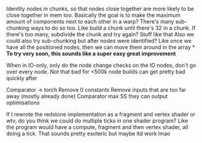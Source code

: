 




Identity nodes in chunks, so that nodes close together are more likely to be close together in mem too. 
Basically the goal is to make the maximum amount of components next to each other in a warp?
There's many sub-chunking ways to do so too. Like build a chunk until there's 32 in a chunk. If there's too
many, subdivide the chunk and try again? Stuff like that
Also we could also try sub-chunking but after nodes were identified? Like once we have all the
positioned nodes, then we can move them around in the array
**^ To try very soon, this sounds like a super easy great improvement**

When in IO-only, only do the node change checks on the IO nodes, don't go over every node.
Not that bad for <500k node builds can get pretty bad quickly after

Comparator -> torch
Remove 0 constants
Remove inputs that are too far away (mostly already done)
Comparator max SS they can output optimisations





If I rewrote the redstone implementation as a fragment and vertex shader or wtv,
do you think we could do multiple ticks in one shader program?
Like the program would have a compute, fragment and then vertex shader, all
doing a tick. That sounds pretty esoteric but maybe itd work lmao
